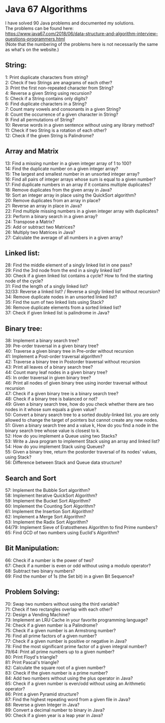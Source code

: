 # Java 67 Algorithms

I have solved 90 Java problems and documented my solutions.  
The problems can be found here:  
https://www.java67.com/2018/06/data-structure-and-algorithm-interview-questions-programmers.html  
(Note that the numbering of the problems here is not necessarily the same as what's on the website.)  

## String:
1:	Print duplicate characters from string?  
2:	Check if two Strings are anagrams of each other?  
3:	Print the first non-repeated character from String?  
4:	Reverse a given String using recursion?  
5:	Check if a String contains only digits?  
6:	Find duplicate characters in a String?  
7:	Count many vowels and consonants in a given String?  
8:	Count the occurrence of a given character in String?  
9:	Find all permutations of String?  
10:	Reverse words in a given sentence without using any library method?  
11:	Check if two String is a rotation of each other?  
12:	Check if the given String is Palindrome?  

## Array and Matrix
13:	Find a missing number in a given integer array of 1 to 100?  
14:	Find the duplicate number on a given integer array?  
15:	The largest and smallest number in an unsorted integer array?  
16:	Find all pairs of integer arrays whose sum is equal to a given number?  
17:	Find duplicate numbers in an array if it contains multiple duplicates?  
18:	Remove duplicates from the given array in Java?  
19:	Sort an integer array in place using the QuickSort algorithm?  
20:	Remove duplicates from an array in place?  
21:	Reverse an array in place in Java?  
22:	Find multiple missing numbers in a given integer array with duplicates?  
23:	Perform a binary search in a given array?  
24:	Transpose a Matrix?  
25:	Add or subtract two Matrices?  
26:	Multiply two Matrices in Java?  
27:	Calculate the average of all numbers in a given array?  

## Linked list:
28:	Find the middle element of a singly linked list in one pass?  
29:	Find the 3rd node from the end in a singly linked list?  
30:	Check if a given linked list contains a cycle? How to find the starting node of the cycle?  
31:	Find the length of a singly linked list?  
32/33:	Reverse a linked list? / Reverse a singly linked list without recursion?  
34:	Remove duplicate nodes in an unsorted linked list?  
35:	Find the sum of two linked lists using Stack?  
36:	Remove duplicate elements from a sorted linked list?  
37:	Check if given linked list is palindrome in Java?  

## Binary tree:
38:	Implement a binary search tree?  
39:	Pre-order traversal in a given binary tree?  
40:	Traverse a given binary tree in Pre-order without recursion  
41:	Implement a Post-order traversal algorithm?  
42:	Traverse a binary tree in Postorder traversal without recursion  
43:	Print all leaves of a binary search tree?  
44:	Count many leaf nodes in a given binary tree?  
45:	In order traversal in given binary tree?  
46:	Print all nodes of given binary tree using inorder traversal without recursion  
47:	Check if a given binary tree is a binary search tree?  
48:	Check if a binary tree is balanced or not?  
49:	Given a binary search tree, how do you check whether there are two nodes in it whose sum equals a given value?	
50:	Convert a binary search tree to a sorted doubly-linked list. you are only allowed to change the target of pointers but cannot create any new nodes.  
51:	Given a binary search tree and a value k, How do you find a node in the binary search tree whose value is closest to k.  
52:	How do you implement a Queue using two Stacks?  
53:	Write a Java program to implement Stack using an array and linked list?  
54:	How do you implement Stack using Queues?  
55:	Given a binary tree, return the postorder traversal of its nodes' values, using Stack?  
56:	Difference between Stack and Queue data structure?  

## Search and Sort
57:	Implement the Bubble Sort algorithm?  
58:	Implement Iterative QuickSort Algorithm?  
59:	Implement the Bucket Sort Algorithm?  
60:	Implement the Counting Sort Algorithm?  
61:	Implement the Insertion Sort Algorithm?  
62:	Implement a Merge Sort Algorithm?  
63:	Implement the Radix Sort Algorithm?  
64/79:	Implement Sieve of Eratosthenes Algorithm to find Prime numbers?  
65:	Find GCD of two numbers using Euclid's Algorithm?  

## Bit Manipulation:
66:	Check if a number is the power of two?  
67:	Check if a number is even or odd without using a modulo operator?  
68:	Subtract two binary numbers?  
69:	Find the number of 1s (the Set bit) in a given Bit Sequence?  

## Problem Solving:
70:	Swap two numbers without using the third variable?  
71:	Check if two rectangles overlap with each other?  
72:	Design a Vending Machine?  
73:	Implement an LRU Cache in your favorite programming language?  
74:	Check if a given number is a Palindrome?  
75:	Check if a given number is an Armstrong number?  
76:	Find all prime factors of a given number?  
77:	Check if a given number is positive or negative in Java?  
78:	Find the most significant prime factor of a given integral number?  
79/64:	Print all prime numbers up to a given number?  
80:	Print Floyd's triangle?  
81:	Print Pascal's triangle?  
82:	Calculate the square root of a given number?  
83:	Check if the given number is a prime number?  
84:	Add two numbers without using the plus operator in Java?  
85:	Check if a given number is even/odd without using an Arithmetic operator?  
86:	Print a given Pyramid structure?  
87:	Find the highest repeating word from a given file in Java?  
88:	Reverse a given Integer in Java?  
89:	Convert a decimal number to binary in Java?  
90:	Check if a given year is a leap year in Java?  
